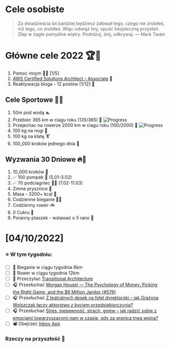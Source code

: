 Cele osobiste
==============
> Za dwadzieścia lat bardziej będziesz żałował tego, czego nie zrobiłeś, niż tego, co zrobiłeś. Więc odwiąż liny, opuść bezpieczną przystań. Złap w żagle pomyślne wiatry. Podróżuj, śnij, odkrywaj.
> — Mark Twain

# Główne cele 2022 🏆🥇
1. Pomoc innym 🧚‍♂️ [1/5]
2. [AWS Certified Solutions Architect – Associate](https://aws.amazon.com/certification/certified-solutions-architect-associate/) 📜
3. Reaktywacja bloga - 12 postów [1/12] 📝

## Cele Sportowe 💪🥈
1. 50m pod wodą 🏊
2. Przebiec 365 km w ciagu roku (135/365) 🏃 ![Progress](https://progress-bar.dev/37/)
3. Przejechac na rowerze 2000 km w ciagu roku (100/2000) 🚴 ![Progress](https://progress-bar.dev/5/)
4. 100 kg na nogi 🦵
5. 100 kg na klatę 🏋️
6. 100_000 kroków jednego dnia 🚶

## Wyzwania 30 Dniowe 🔥🥉
1. 10_000 kroków 🦶
2. ✅ 100 pompek 🙇 (5.01-3.02)
3. ✅ 70 podciagniec 🏋️‍♂️ (7.02-11.03)
4. Zimne prysznice 🚿
5. Masa - 3200+ kcal 🍌
6. Codzienne bieganie 🏃‍♀️
7. Codzienny rower 🚲
8. 0 Cukru 🎂
9. Poranny ptaszek - wstawać o 5 rano 🌅

# [04/10/2022]
### ⭐ W tym tygodniu:
- [ ] 🏃 Bieganie w ciągu tygodnia 6km
- [ ] 🚴 Rower w ciągu tygodnia 12km
- [ ] 📗 Przeczytać [Transitional Architecture](https://martinfowler.com/articles/patterns-legacy-displacement/transitional-architecture.html)
- [ ] 🎧 Przesłuchać [Morgan Housel — The Psychology of Money, Picking the Right Game, and the $6 Million Janitor (#576)](https://tim.blog/2022/03/01/morgan-housel-the-psychology-of-money/)
- [ ] 🎧 Przesłuchać [Z teatralnych desek na fotel dyrektorski – jak Grażyna Wolszczak łączy aktorstwo z byciem przedsiębiorczynią?](https://zaprojektujswojezycie.pl/z-teatralnych-desek-na-fotel-dyrektorski-jak-grazyna-wolszczak-laczy-aktorstwo-z-byciem-przedsiebiorczynia%ef%bf%bc/)
- [ ] 🎧 Przesłuchać [Stres, niepewność, strach, gniew – jak radzić sobie z emocjami towarzyszącymi nam w czasie, gdy za granicą trwa wojna?](https://malawielkafirma.pl/jak-zyc-w-cieniu-wojny/)
- [ ] 📽️ Obejrzeć [Inbox App](https://www.youtube.com/watch?v=Tdo16MXXt1M&list=PLqq-6Pq4lTTak0b5DnJ-x85MWMPaTdl4A&index=5)

### Rzeczy na przyszłość 🏅
